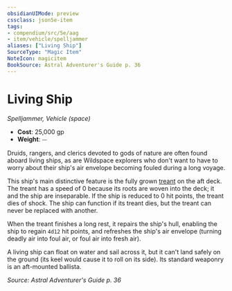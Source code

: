 ```yaml
---
obsidianUIMode: preview
cssclass: json5e-item
tags:
- compendium/src/5e/aag
- item/vehicle/spelljammer
aliases: ["Living Ship"]
SourceType: "Magic Item"
NoteIcon: magicitem
BookSource: Astral Adventurer's Guide p. 36
---
```

# Living Ship
*Spelljammer, Vehicle (space)*  

- **Cost**: 25,000 gp
- **Weight**: ⏤

Druids, rangers, and clerics devoted to gods of nature are often found aboard living ships, as are Wildspace explorers who don't want to have to worry about their ship's air envelope becoming fouled during a long voyage.

This ship's main distinctive feature is the fully grown [treant](/3-Mechanics/CLI/bestiary/plant/treant.md) on the aft deck. The treant has a speed of 0 because its roots are woven into the deck; it and the ship are inseparable. If the ship is reduced to 0 hit points, the treant dies of shock. The ship can function if its treant dies, but the treant can never be replaced with another.

When the treant finishes a long rest, it repairs the ship's hull, enabling the ship to regain `4d12` hit points, and refreshes the ship's air envelope (turning deadly air into foul air, or foul air into fresh air).

A living ship can float on water and sail across it, but it can't land safely on the ground (its keel would cause it to roll on its side). Its standard weaponry is an aft-mounted ballista.

*Source: Astral Adventurer's Guide p. 36*